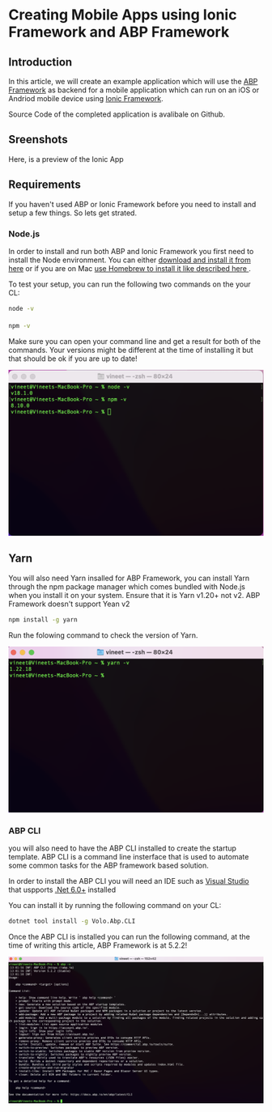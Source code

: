 # Creating Mobile Apps using Ionic Framework and ABP Framework

## Introduction

In this article, we will create an example application which will use the [ABP Framework](https://www.abp.io) as backend for a mobile application which can run on an iOS or Andriod mobile device using [Ionic Framework](https://ionicframework.com).

Source Code of the completed application is avalibale on Github.

## Sreenshots

Here, is a preview of the Ionic App

## Requirements

If you haven't used ABP or Ionic Framework before you need to install and setup a few things. So lets get strated.

### Node.js

In order to install and run both ABP and Ionic Framework you first need to install the Node environment. You can either [download and install it from here](https://nodejs.org/en/) or if you are on Mac [use Homebrew to install it like described here ](https://blog.teamtreehouse.com/install-node-js-npm-mac).

To test your setup, you can run the following two commands on the your CL:

```bash
node -v

npm -v
```

Make sure you can open your command line and get a result for both of the commands. Your versions might be different at the time of installing it but that should be ok if you are up to date!

![Node Versions](../images/screen-shot-node-versions.png)

## Yarn

You will also need Yarn insalled for ABP Framework, you can install Yarn through the npm package manager which comes bundled with Node.js when you install it on your system. Ensure that it is Yarn v1.20+ not v2. ABP Framework doesn't support Yean v2

```bash
npm install -g yarn
```

Run the folowing command to check the version of Yarn.

![Yarn Version](../images/screen-shot-yarn-version.png)

### ABP CLI

you will also need to have the ABP CLI installed to create the startup template. ABP CLI is a command line insterface that is used to automate some common tasks for the ABP framework based solution.

In order to install the ABP CLI you will need an IDE such as [Visual Studio](https://visualstudio.microsoft.com/vs/) that uspports [.Net 6.0+](https://dotnet.microsoft.com/download/dotnet) installed

You can install it by running the following command on your CL:

```bash
dotnet tool install -g Volo.Abp.CLI
```

Once the ABP CLI is installed you can run the following command, at the time of writing this article, ABP Framework is at 5.2.2!



![ABP Version](..\images\screen-shot-abp-version.png)
